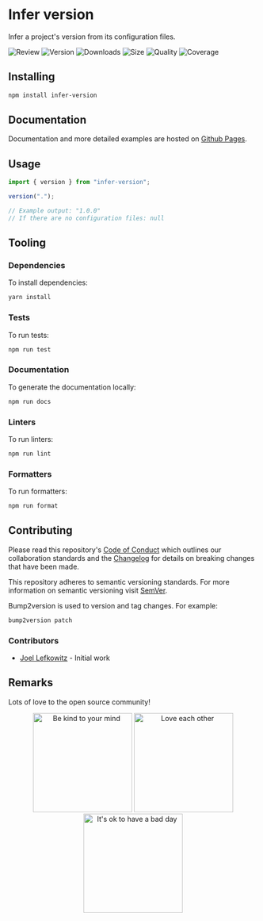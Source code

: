 # Infer version

Infer a project's version from its configuration files.

![Review](https://img.shields.io/github/actions/workflow/status/JoelLefkowitz/infer-version/review.yml)
![Version](https://img.shields.io/npm/v/infer-version)
![Downloads](https://img.shields.io/npm/dw/infer-version)
![Size](https://img.shields.io/bundlephobia/min/infer-version)
![Quality](https://img.shields.io/codacy/grade/cb2202d9612c4d5580024f4786a53723)
![Coverage](https://img.shields.io/codacy/coverage/cb2202d9612c4d5580024f4786a53723)

## Installing

```bash
npm install infer-version
```

## Documentation

Documentation and more detailed examples are hosted on [Github Pages](https://joellefkowitz.github.io/infer-version).

## Usage

```ts
import { version } from "infer-version";

version(".");

// Example output: "1.0.0"
// If there are no configuration files: null
```

## Tooling

### Dependencies

To install dependencies:

```bash
yarn install
```

### Tests

To run tests:

```bash
npm run test
```

### Documentation

To generate the documentation locally:

```bash
npm run docs
```

### Linters

To run linters:

```bash
npm run lint
```

### Formatters

To run formatters:

```bash
npm run format
```

## Contributing

Please read this repository's [Code of Conduct](CODE_OF_CONDUCT.md) which outlines our collaboration standards and the [Changelog](CHANGELOG.md) for details on breaking changes that have been made.

This repository adheres to semantic versioning standards. For more information on semantic versioning visit [SemVer](https://semver.org).

Bump2version is used to version and tag changes. For example:

```bash
bump2version patch
```

### Contributors

- [Joel Lefkowitz](https://github.com/joellefkowitz) - Initial work

## Remarks

Lots of love to the open source community!

<div align='center'>
    <img width=200 height=200 src='https://media.giphy.com/media/osAcIGTSyeovPq6Xph/giphy.gif' alt='Be kind to your mind' />
    <img width=200 height=200 src='https://media.giphy.com/media/KEAAbQ5clGWJwuJuZB/giphy.gif' alt='Love each other' />
    <img width=200 height=200 src='https://media.giphy.com/media/WRWykrFkxJA6JJuTvc/giphy.gif' alt="It's ok to have a bad day" />
</div>
